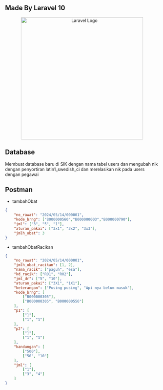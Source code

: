 ## Made By Laravel 10
<p align="center"><a href="https://laravel.com" target="_blank"><img src="https://raw.githubusercontent.com/laravel/art/master/logo-lockup/5%20SVG/2%20CMYK/1%20Full%20Color/laravel-logolockup-cmyk-red.svg" width="400" alt="Laravel Logo"></a></p>


## Database 
Membuat database baru di SIK dengan nama tabel users
dan mengubah nik dengan penyortiran latin1_swedish_ci dan merelasikan nik pada users dengan pegawai 

## Postman
- tambahObat
```json
{
    "no_rawat": "2024/05/14/000001",
    "kode_brng": ["B000000560","B000000003","B000000790"],
    "jml": ["3", "5", "1"],
    "aturan_pakai": ["3x1", "3x2", "3x3"],
    "jmlh_obat": 3
}
 ```

- tambahObatRacikan
```json
{
    "no_rawat": "2024/05/14/000001",
    "jmlh_obat_racikan": [1, 2],
    "nama_racik": ["paguh", "esa"],
    "kd_racik": ["R01", "R02"],
    "jml_dr": ["5", "10"],
    "aturan_pakai": ["3X1", "1X1"],
    "keterangan": ["Pusing pusimg", "Api nya belum masuk"],
    "kode_brng": [
        ["B000000305"], 
        ["B000000305", "B000000556"]
    ],
    "p1": [
        ["1"], 
        ["1", "1"]
    ],
    "p2": [
        ["1"], 
        ["1", "1"]
    ],
    "kandungan": [
        ["500"], 
        ["50", "10"]
    ],
    "jml": [
        ["1"], 
        ["3", "4"]
    ]
}
 ```